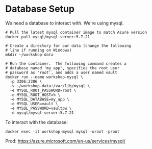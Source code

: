 # Database Setup

We need a database to interact with.  We're using mysql.

```
# Pull the latest mysql container image to match Azure version
docker pull mysql/mysql-server:5.7.21

# Create a directory for our data (change the following
# line if running on Windows)
mkdir ~/workshop-data

# Run the container.  The following command creates a
# database named 'my_app', specifies the root user
# password as 'root', and adds a user named vault
docker run --name workshop-mysql \
  -p 3306:3306 \
  -v ~/workshop-data:/var/lib/mysql \
  -e MYSQL_ROOT_PASSWORD=root \
  -e MYSQL_ROOT_HOST=% \
  -e MYSQL_DATABASE=my_app \
  -e MYSQL_USER=vault \
  -e MYSQL_PASSWORD=vaultpw \
  -d mysql/mysql-server:5.7.21
```

To interact with the database:
```
docker exec -it workshop-mysql mysql -uroot -proot
```


Prod:
https://azure.microsoft.com/en-us/services/mysql/